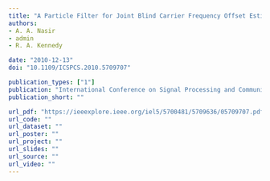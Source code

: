 ```yaml
---
title: "A Particle Filter for Joint Blind Carrier Frequency Offset Estimation and Data Detection"
authors:
- A. A. Nasir
- admin
- R. A. Kennedy

date: "2010-12-13"
doi: "10.1109/ICSPCS.2010.5709707"

publication_types: ["1"]
publication: "International Conference on Signal Processing and Communication Systems (ICSPCS), Gold Coast"
publication_short: ""

url_pdf: "https://ieeexplore.ieee.org/iel5/5700481/5709636/05709707.pdf"
url_code: ""
url_dataset: ""
url_poster: ""
url_project: ""
url_slides: ""
url_source: ""
url_video: ""
---
```

